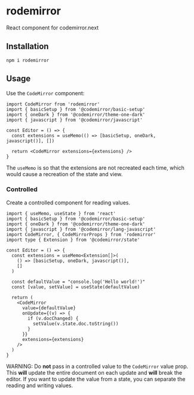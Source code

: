 # rodemirror

React component for codemirror.next

## Installation

`npm i rodemirror`

## Usage

Use the `CodeMirror` component:

```tsx
import CodeMirror from 'rodemirror'
import { basicSetup } from '@codemirror/basic-setup'
import { oneDark } from '@codemirror/theme-one-dark'
import { javascript } from '@codemirror/javascript'

const Editor = () => {
  const extensions = useMemo(() => [basicSetup, oneDark, javascript()], [])

  return <CodeMirror extensions={extensions} />
}
```

The `useMemo` is so that the extensions are not recreated each time, which would cause a recreation of the state and view.

### Controlled

Create a controlled component for reading values.

```tsx
import { useMemo, useState } from 'react'
import { basicSetup } from '@codemirror/basic-setup'
import { oneDark } from '@codemirror/theme-one-dark'
import { javascript } from '@codemirror/lang-javascript'
import CodeMirror, { CodeMirrorProps } from 'rodemirror'
import type { Extension } from '@codemirror/state'

const Editor = () => {
  const extensions = useMemo<Extension[]>(
    () => [basicSetup, oneDark, javascript()],
    []
  )

  const defaultValue = "console.log('Hello world!')"
  const [value, setValue] = useState(defaultValue)

  return (
    <CodeMirror
      value={defaultValue}
      onUpdate={(v) => {
        if (v.docChanged) {
          setValue(v.state.doc.toString())
        }
      }}
      extensions={extensions}
    />
  )
}
```

WARNING: Do **not** pass in a controlled value to the `CodeMirror` value prop. This **will** update the entire document on each update and **will** break the editor. If you want to update the value from a state, you can separate the reading and writing values.
